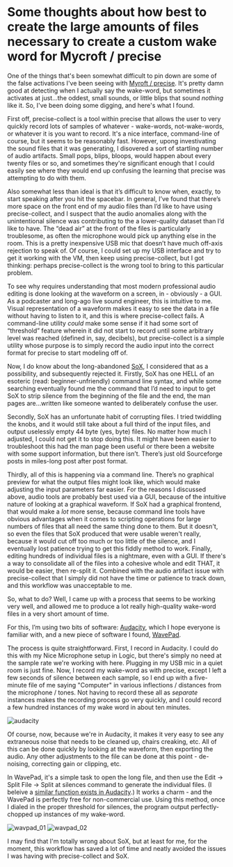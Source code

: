 # Some thoughts about how best to create the large amounts of files necessary to create a custom wake word for Mycroft / precise

One of the things that's been somewhat difficult to pin down are some of the false activations I've been seeing with <a href="https://github.com/MycroftAI/mycroft-precise">Myroft / precise</a>. It's pretty damn good at detecting when I actually say the wake-word, but sometimes it activates at just...the oddest, small sounds, or little blips that sound <i>nothing</i> like it. So, I've been doing some digging, and here's what I found.

First off, precise-collect is a tool within precise that allows the user to very quickly record lots of samples of whatever - wake-words, not-wake-words, or whatever it is you want to record. It's a nice interface, command-line of course, but it seems to be reasonably fast. However, upong investivating the sound files that it was generating, I disovered a sort of startling number of audio artifacts. Small pops, blips, bloops, would happen about every twenty files or so, and sometimes they're significant enough that I could easily see where they would end up confusing the learning that precise was attempting to do with them.

Also somewhat less than ideal is that it’s difficult to know when, exactly, to start speaking after you hit the spacebar. In general, I’ve found that there’s more space on the front end of my audio files than I’d like to have using precise-collect, and I suspect that the audio anomalies along with the unintentional silence was contributing to the a lower-quality dataset than I’d like to have. The “dead air” at the front of the files is particularly troublesome, as often the microphone would pick up anything else in the room. This is a pretty inexpensive USB mic that doesn’t have much off-axis rejection to speak of. Of course, I could set up my USB interface and try to get it working with the VM, then keep using precise-collect, but I got thinking: perhaps precise-collect is the wrong tool to bring to this particular problem.

To see why requires understanding that most modern professional audio editing is done looking at the waveform on a screen, in - obviously - a GUI. As a podcaster and long-ago live sound engineer, this is intuitive to me. Visual representation of a waveform makes it easy to see the data in a file without having to listen to it, and this is where precise-collect fails. A command-line utility <i>could</i> make some sense if it had some sort of “threshold” feature wherein it did not start to record until some arbitrary level was reached (defined in, say, decibels), but precise-collect is a simple utility whose purpose is to simply record the audio input into the correct format for precise to start modeling off of. 

Now, I do know about the long-abandoned <a href="http://sox.sourceforge.net/">SoX</a>, I considered that as a possibility, and subsequently rejected it. Firstly, SoX has one HELL of an esoteric (read: beginner-unfriendly) command line syntax, and while some searching eventually found me the command that I’d need to input to get SoX to strip silence from the beginning of the file and the end, the man pages are…written like someone wanted to deliberately confuse the user.

Secondly, SoX has an unfortunate habit of corrupting files. I tried twiddling the knobs, and it would still take about a full third of the input files, and output uselessly empty 44 byte (yes, byte) files. No matter how much I adjusted, I could not get it to stop doing this. It might have been easier to troubleshoot this had the man page been useful or there been a website with some support information, but there isn’t. There’s just old Sourceforge posts in miles-long post after post format.

Thirdly, all of this is happening via a command line. There’s no graphical preview for what the output files might look like, which would make adjusting the input parameters far easier. For the reasons I discussed above, audio tools are probably best used via a GUI, because of the intuitive nature of looking at a graphical waveform. If SoX had a graphical frontend, that would make a <i>lot</i> more sense, because command line tools have obvious advantages when it comes to scripting operations for large numbers of files that all need the same thing done to them. But it doesn't, so even the files that SoX produced that were usable weren't really, because it would cut off too much or too little of the silence, and I eventually lost patience trying to get this fiddly method to work. Finally, editing hundreds of individual files is a nightmare, even with a GUI. If there's a way to consolidate all of the files into a cohesive whole and edit THAT, it would be easier, then re-split it. Combined with the audio artifact issue with precise-collect that I simply did not have the time or patience to track down, and this workflow was unacceptable to me.

So, what to do? Well, I came up with a process that seems to be working very well, and allowed me to produce a lot really high-quality wake-word files in a very short amount of time.

For this, I’m using two bits of software: <a href="https://www.audacityteam.org">Audacity</a>, which I hope everyone is familiar with, and a new piece of software I found, <a href="https://www.nch.com.au/splitter/">WavePad</a>.

The process is quite straightforward. First, I record in Audacity. I could do this with my Nice Microphone setup in Logic, but there's simply no need at the sample rate we're working with here. Plugging in my USB mic in a quiet room is just fine. Now, I record my wake-word as with precise, except I left a few seconds of silence between each sample, so I end up with a five-minute file of me saying "Computer" in various inflections / distances from the microphone / tones. Not having to record these all as <i>separate</i> instances makes the recording process go very quickly, and I could record a few hundred instances of my wake word in about ten minutes.

![audacity](https://user-images.githubusercontent.com/33769453/119027301-caccf100-b96b-11eb-8cb7-250fccbe1518.jpg)

Of course, now, because we're in Audacity, it makes it very easy to see any extraneous noise that needs to be cleaned up, chairs creaking, etc. All of this can be done quickly by looking at the waveform, then exporting the audio. Any other adjustments to the file can be done at this point - de-noising, correcting gain or clipping, etc.

In WavePad, it's a simple task to open the long file, and then use the Edit -> Split File -> Split at silences command to generate the individual files. (I beleive a <a href="https://manual.audacityteam.org/man/silence_finder.html">similar function exists in Audacity</a>.) It works a charm - and the WavePad is perfectly free for non-commercial use. Using this method, once I dialed in the proper threshold for silences, the program output perfectly-chopped up instances of my wake-word.

![wavpad_01](https://user-images.githubusercontent.com/33769453/119027332-d15b6880-b96b-11eb-8bbf-2f2cf2590d02.jpg)
![wavpad_02](https://user-images.githubusercontent.com/33769453/119027337-d3252c00-b96b-11eb-8b29-ab439eb69ef8.jpg)

I may find that I'm totally wrong about SoX, but at least for me, for the moment, this workflow has saved a lot of time and neatly avoided the issues I was having with precise-collect and SoX.

